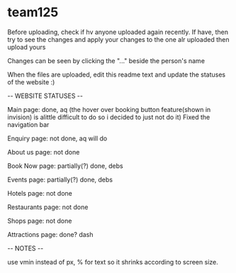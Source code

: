 # team125

Before uploading, check if hv anyone uploaded again recently. If have, then try to see the changes and apply your changes to the one alr uploaded then upload yours 

Changes can be seen by clicking the "..." beside the person's name

When the files are uploaded, edit this readme text and update the statuses of the website :)

-- WEBSITE STATUSES --

Main page: done, aq
(the hover over booking button feature(shown in invision) is alittle difficult to do so i decided to just not do it)
Fixed the navigation bar 

Enquiry page: not done, aq will do

About us page: not done

Book Now page: partially(?) done, debs

Events page: partially(?) done, debs

Hotels page: not done

Restaurants page: not done

Shops page: not done

Attractions page: done? dash

-- NOTES --

use vmin instead of px, % for text so it shrinks according to screen size.
